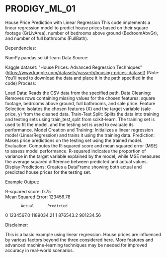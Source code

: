 # PRODIGY_ML_01
House Price Prediction with Linear Regression This code implements a linear regression model to predict house prices based on their square footage (GrLivArea), number of bedrooms above ground (BedroomAbvGr), and number of full bathrooms (FullBath).

Dependencies:

NumPy
pandas
scikit-learn
Data Source:

Kaggle dataset: "House Prices: Advanced Regression Techniques" (https://www.kaggle.com/datasets/yasserh/housing-prices-dataset) (Note: You'll need to download the data and place it in the path specified in the code)
Process:

Load Data: Reads the CSV data from the specified path.
Data Cleaning: Removes rows containing missing values for the chosen features: square footage, bedrooms above ground, full bathrooms, and sale price.
Feature Selection: Isolates the chosen features (X) and the target variable (sale price, y) from the cleaned data.
Train-Test Split: Splits the data into training and testing sets using train_test_split from scikit-learn. The training set is used to fit the model, and the testing set is used to evaluate its performance.
Model Creation and Training: Initializes a linear regression model (LinearRegression) and trains it using the training data.
Prediction: Makes price predictions on the testing set using the trained model.
Evaluation: Computes the R-squared score and mean squared error (MSE) to assess model performance. R-squared indicates the proportion of variance in the target variable explained by the model, while MSE measures the average squared difference between predicted and actual values.
Display Predictions: Creates a DataFrame showing both actual and predicted house prices for the testing set.

Example Output:

R-squared score: 0.75  
Mean Squared Error: 123456.78 

           Actual      Predicted
0      1234567.0  1189034.21
1       876543.2   901234.56

Disclaimer:

This is a basic example using linear regression. House prices are influenced by various factors beyond the three considered here. More features and advanced machine-learning techniques may be needed for improved accuracy in real-world scenarios.
